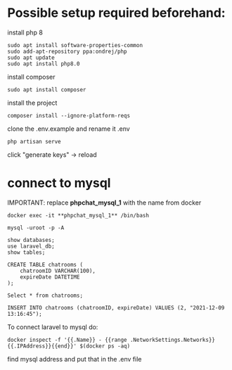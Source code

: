 # Possible setup required beforehand:
install php 8
```
sudo apt install software-properties-common
sudo add-apt-repository ppa:ondrej/php
sudo apt update
sudo apt install php8.0
```
install composer
```
sudo apt install composer
```
install the project
```
composer install --ignore-platform-reqs
```

clone the .env.example and rename it .env
```
php artisan serve
```
click "generate keys" -> reload

# connect to mysql 
IMPORTANT: replace **phpchat_mysql_1** with the name from docker
```
docker exec -it **phpchat_mysql_1** /bin/bash
```
```
mysql -uroot -p -A

show databases;
use laravel_db;
show tables;

CREATE TABLE chatrooms (
    chatroomID VARCHAR(100),
    expireDate DATETIME
);

Select * from chatrooms;

INSERT INTO chatrooms (chatroomID, expireDate) VALUES (2, "2021-12-09 13:16:45");
```
To connect laravel to mysql do:
```
docker inspect -f '{{.Name}} - {{range .NetworkSettings.Networks}}{{.IPAddress}}{{end}}' $(docker ps -aq)
```
find mysql address and put that in the .env file